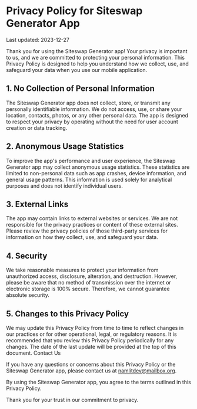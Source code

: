 # Privacy Policy for Siteswap Generator App

Last updated: 2023-12-27

Thank you for using the Siteswap Generator app! Your privacy is important to us, and we are committed to protecting your personal information. This Privacy Policy is designed to help you understand how we collect, use, and safeguard your data when you use our mobile application.

## 1. No Collection of Personal Information

The Siteswap Generator app does not collect, store, or transmit any personally identifiable information. We do not access, use, or share your location, contacts, photos, or any other personal data. The app is designed to respect your privacy by operating without the need for user account creation or data tracking.

## 2. Anonymous Usage Statistics

To improve the app's performance and user experience, the Siteswap Generator app may collect anonymous usage statistics. These statistics are limited to non-personal data such as app crashes, device information, and general usage patterns. This information is used solely for analytical purposes and does not identify individual users.

## 3. External Links

The app may contain links to external websites or services. We are not responsible for the privacy practices or content of these external sites. Please review the privacy policies of those third-party services for information on how they collect, use, and safeguard your data.

## 4. Security

We take reasonable measures to protect your information from unauthorized access, disclosure, alteration, and destruction. However, please be aware that no method of transmission over the internet or electronic storage is 100% secure. Therefore, we cannot guarantee absolute security.

## 5. Changes to this Privacy Policy

We may update this Privacy Policy from time to time to reflect changes in our practices or for other operational, legal, or regulatory reasons. It is recommended that you review this Privacy Policy periodically for any changes. The date of the last update will be provided at the top of this document.
Contact Us

If you have any questions or concerns about this Privacy Policy or the Siteswap Generator app, please contact us at namlitdev@mailbox.org.

By using the Siteswap Generator app, you agree to the terms outlined in this Privacy Policy.
 
Thank you for your trust in our commitment to privacy.
